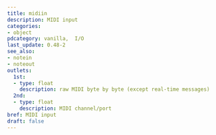 ```yaml
---
title: midiin
description: MIDI input
categories:
- object
pdcategory: vanilla,  I/O 
last_update: 0.48-2
see_also:
- notein
- noteout
outlets:
  1st:
  - type: float
    description: raw MIDI byte by byte (except real-time messages)
  2nd:
  - type: float
    description: MIDI channel/port
bref: MIDI input
draft: false
---
```


